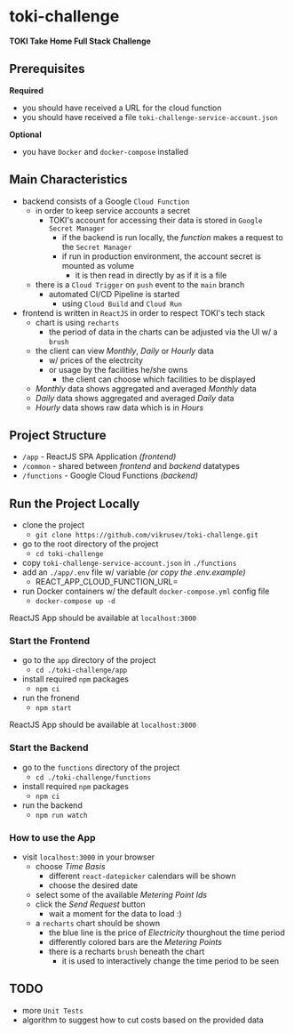 # toki-challenge

**TOKI Take Home Full Stack Challenge**

## Prerequisites

**Required**

* you should have received a URL for the cloud function
* you should have received a file `toki-challenge-service-account.json`

**Optional**

* you have `Docker` and `docker-compose` installed

## Main Characteristics

* backend consists of a Google `Cloud Function`
    * in order to keep service accounts a secret
        * TOKI's account for accessing their data is stored in `Google Secret Manager`
            * if the backend is run locally, the *function* makes a request to the `Secret Manager`
            * if run in production environment, the account secret is mounted as volume
                * it is then read in directly by as if it is a file
    * there is a `Cloud Trigger` on `push` event to the `main` branch
        * automated CI/CD Pipeline is started
            * using `Cloud Build` and `Cloud Run`
* frontend is written in `ReactJS` in order to respect TOKI's tech stack
    * chart is using `recharts`
        * the period of data in the charts can be adjusted via the UI w/ a `brush`
    * the client can view *Monthly*, *Daily* or *Hourly* data
        * w/ prices of the electrcity
        * or usage by the facilities he/she owns
            * the client can choose which facilities to be displayed
    * *Monthly* data shows aggregated and averaged *Monthly* data
    * *Daily* data shows aggregated and averaged *Daily* data
    * *Hourly* data shows raw data which is in *Hours*

## Project Structure

* `/app` - ReactJS SPA Application *(frontend)*
* `/common` - shared between *frontend* and *backend* datatypes
* `/functions` - Google Cloud Functions *(backend)*

## Run the Project Locally

* clone the project
    * `git clone https://github.com/vikrusev/toki-challenge.git`
* go to the root directory of the project
    * `cd toki-challenge`
* copy `toki-challenge-service-account.json` in `./functions`
* add an `./app/.env` file w/ variable *(or copy the .env.example)*
    * REACT_APP_CLOUD_FUNCTION_URL=<cloud-function-url>
* run Docker containers w/ the default `docker-compose.yml` config file
    * `docker-compose up -d`

ReactJS App should be available at `localhost:3000`

### Start the Frontend

* go to the `app` directory of the project
    * `cd ./toki-challenge/app`
* install required `npm` packages
    * `npm ci`
* run the fronend
    * `npm start`

ReactJS App should be available at `localhost:3000`

### Start the Backend

* go to the `functions` directory of the project
    * `cd ./toki-challenge/functions`
* install required `npm` packages
    * `npm ci`
* run the backend
    * `npm run watch`

### How to use the App

* visit `localhost:3000` in your browser
    * choose *Time Basis*
        * different `react-datepicker` calendars will be shown
        * choose the desired date
    * select some of the available *Metering Point Ids*
    * click the *Send Request* button
        * wait a moment for the data to load :)
    * a `recharts` chart should be shown
        * the blue line is the price of *Electricity* thourghout the time period
        * differently colored bars are the *Metering Points*
        * there is a recharts `brush` beneath the chart
            * it is used to interactively change the time period to be seen

## TODO

* more `Unit Tests`
* algorithm to suggest how to cut costs based on the provided data
